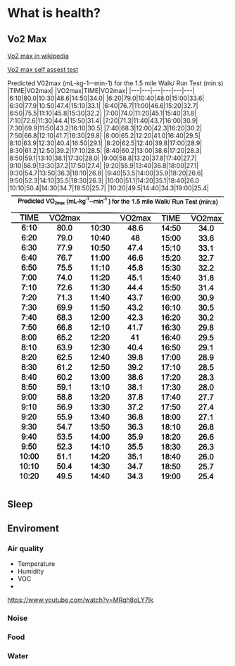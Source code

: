 # What is health?

## Vo2 Max
[Vo2 max in wikipedia](https://en.wikipedia.org/wiki/VO2_max)

[Vo2 max self assest test](https://www.strongfirst.com/community/threads/diy-vo2-max-testing.9045/)


Predicted V02max (mL-kg-1--min-1) for the 1.5 mile Walk/ Run Test (min:s)
|TIME|VO2max| |VO2max|TIME|VO2max|
|---|---|---|---|---|---|
|6:10|80.0|10:30|48.6|14:50|34.0|
|6:20|79.0|10:40|48.0|15:00|33.6|
|6:30|77.9|10:50|47.4|15:10|33.1|
|6:40|76.7|11:00|46.6|15:20|32.7|
|6:50|75.5|11:10|45.8|15:30|32.2|
|7:00|74.0|11:20|45.1|15:40|31.8|
|7:10|72.6|11:30|44.4|15:50|31.4|
|7:20|71.3|11:40|43.7|16:00|30.9|
|7:30|69.9|11:50|43.2|16:10|30.5|
|7:40|68.3|12:00|42.3|16:20|30.2|
|7:50|66.8|12:10|41.7|16:30|29.8|
|8:00|65.2|12:20|41.0|16:40|29.5|
|8:10|63.9|12:30|40.4|16:50|29.1|
|8:20|62.5|12:40|39.8|17:00|28.9|
|8:30|61.2|12:50|39.2|17:10|28.5|
|8:40|60.2|13:00|38.6|17:20|28.3|
|8:50|59.1|13:10|38.1|17:30|28.0|
|9:00|58.8|13:20|37.8|17:40|27.7|
|9:10|56.9|13:30|37.2|17:50|27.4|
|9:20|55.9|13:40|36.8|18:00|27.1|
|9:30|54.7|13:50|36.3|18:10|26.8|
|9:40|53.5|14:00|35.9|18:20|26.6|
|9:50|52.3|14:10|35.5|18:30|26.3|
|10:00|51.1|14:20|35.1|18:40|26.0
|10:10|50.4|14:30|34.7|18:50|25.7|
|10:20|49.5|14:40|34.3|19:00|25.4|
![Original table](runCorrelationChartWithVo2Max.png)

## Sleep
## Enviroment

### Air quality
- Temperature
- Humidity
- VOC
- 
https://www.youtube.com/watch?v=MRqh8oLY7Ik
### Noise
### Food
### Water

